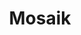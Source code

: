 ---
title: "Mosaik"
date: 
publishDate: 2024-05-23
date_tba: ""
location: "TV Control Center, Athens, [GR]"
project: ""
---